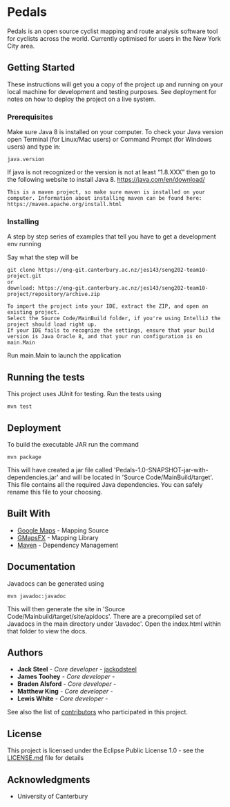 # Pedals

Pedals is an open source cyclist mapping and route analysis software tool for cyclists across the world. Currently optimised for users in the New York City area.

## Getting Started

These instructions will get you a copy of the project up and running on your local machine for development and testing purposes. See deployment for notes on how to deploy the project on a live system.

### Prerequisites

Make sure Java 8 is installed on your computer. To check your Java version open Terminal (for Linux/Mac users) or Command Prompt (for Windows users) and type in:
```
java.version
```
If java is not recognized or the version is not at least “1.8.XXX” then go to the following website to install Java 8.
https://java.com/en/download/
```
This is a maven project, so make sure maven is installed on your
computer. Information about installing maven can be found here:
https://maven.apache.org/install.html
```

### Installing

A step by step series of examples that tell you have to get a development env running

Say what the step will be

```
git clone https://eng-git.canterbury.ac.nz/jes143/seng202-team10-project.git
or
download: https://eng-git.canterbury.ac.nz/jes143/seng202-team10-project/repository/archive.zip
```

```
To import the project into your IDE, extract the ZIP, and open an existing project.
Select the Source Code/MainBuild folder, if you're using IntelliJ the project should load right up.
If your IDE fails to recognize the settings, ensure that your build version is Java Oracle 8, and that your run configuration is on main.Main
```

Run main.Main to launch the application

## Running the tests

This project uses JUnit for testing. Run the tests using

```
mvn test
```

## Deployment

To build the executable JAR run the command
```
mvn package
```
This will have created a jar file called 
'Pedals-1.0-SNAPSHOT-jar-with-dependencies.jar' and will be located in 
'Source Code/MainBuild/target'. This file contains all the required Java dependencies. You can safely rename this file to your choosing.

## Built With

* [Google Maps](https://developers.google.com/maps/web/) - Mapping Source
* [GMapsFX](https://github.com/rterp/GMapsFX/) - Mapping Library
* [Maven](https://maven.apache.org/) - Dependency Management

## Documentation

Javadocs can be generated using
```
mvn javadoc:javadoc
```
This will then generate the site in 'Source Code/Mainbuild/target/site/apidocs'.
There are a precompiled set of Javadocs in the main directory under 'Javadoc'. Open the index.html within that folder to view the docs.

## Authors

* **Jack Steel** - *Core developer* - [jackodsteel](http://github.com/jackodsteel)
* **James Toohey** - *Core developer* - []()
* **Braden Alsford** - *Core developer* - []()
* **Matthew King** - *Core developer* - []()
* **Lewis White** - *Core developer* - []()

See also the list of [contributors](https://github.com/your/project/contributors) who participated in this project.

## License

This project is licensed under the Eclipse Public License 1.0 - see the [LICENSE.md](LICENSE.md) file for details

## Acknowledgments

* University of Canterbury